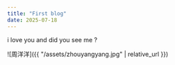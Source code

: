 ```yaml
---
title: "First blog"
date: 2025-07-18
---
```

i love you and did you see me ?

![周洋洋]({{ "/assets/zhouyangyang.jpg" | relative_url }})
